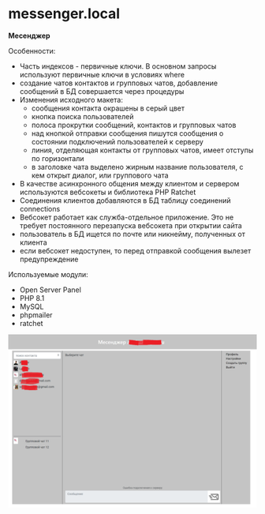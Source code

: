 # messenger.local
**Месенджер**

Особенности:
* Часть индексов - первичные ключи. В основном запросы используют первичные ключи в условиях where
* создание чатов контактов и групповых чатов, добавление сообщений в БД совершается через процедуры
* Изменения исходного макета:
  + сообщения контакта окрашены в серый цвет
  + кнопка поиска пользователей
  + полоса прокрутки сообщений, контактов и групповых чатов
  + над кнопкой отправки сообщения пишутся сообщения о состоянии подключений пользователей к серверу
  + линия, отделяющая контакты от групповых чатов, имеет отступы по горизонтали
  + в заголовке чата выделено жирным название пользователя, с кем открыт диалог, или группового чата
* В качестве асинхронного общения между клиентом и сервером используются вебсокеты и библиотека PHP Ratchet
* Соединения клиентов добавляются в БД таблицу соединений connections
* Вебсокет работает как служба-отдельное приложение. Это не требует постоянного перезапуска вебсокета при открытии сайта
* пользователь в БД ищется по почте или никнейму, полученных от клиента
* если вебсокет недоступен, то перед отправкой сообщения вылезет предупреждение

Используемые модули:
* Open Server Panel
* PHP 8.1
* MySQL
* phpmailer
* ratchet

![Окно чатов](/application/images/demo.png)
